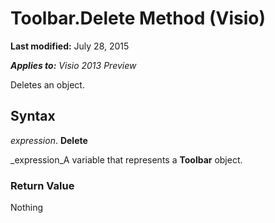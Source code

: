 
# Toolbar.Delete Method (Visio)

 **Last modified:** July 28, 2015

 _**Applies to:** Visio 2013 Preview_

Deletes an object.


## Syntax

 _expression_. **Delete**

 _expression_A variable that represents a  **Toolbar** object.


### Return Value

Nothing

